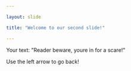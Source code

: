```yaml
---

layout: slide

title: "Welcome to our second slide!"

---
```


Your text: "Reader beware, youre in for a scare!"

Use the left arrow to go back!
